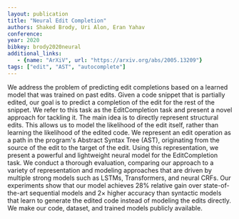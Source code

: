 ```yaml
---
layout: publication
title: "Neural Edit Completion"
authors: Shaked Brody, Uri Alon, Eran Yahav
conference:
year: 2020
bibkey: brody2020neural
additional_links:
   - {name: "ArXiV", url: "https://arxiv.org/abs/2005.13209"}
tags: ["edit", "AST", "autocomplete"]
---
```

We address the problem of predicting edit completions based on a learned model that was trained on past edits. Given a code snippet that is partially edited, our goal is to predict a completion of the edit for the rest of the snippet. We refer to this task as the EditCompletion task and present a novel approach for tackling it. The main idea is to directly represent structural edits. This allows us to model the likelihood of the edit itself, rather than learning the likelihood of the edited code. We represent an edit operation as a path in the program's Abstract Syntax Tree (AST), originating from the source of the edit to the target of the edit. Using this representation, we present a powerful and lightweight neural model for the EditCompletion task. We conduct a thorough evaluation, comparing our approach to a variety of representation and modeling approaches that are driven by multiple strong models such as LSTMs, Transformers, and neural CRFs. Our experiments show that our model achieves 28% relative gain over state-of-the-art sequential models and 2× higher accuracy than syntactic models that learn to generate the edited code instead of modeling the edits directly. We make our code, dataset, and trained models publicly available. 
